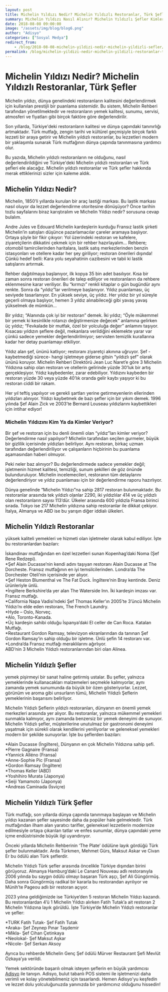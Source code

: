 ```yaml
---
layout: post
title: Michelin Yıldızı Nedir? Michelin Yıldızlı Restoranlar, Türk Şefler
summary: Michelin Yıldızı Nasıl Alınır? Michelin Yıldızlı Şefler Kimlerdir?
date: 2018-08-08 09:00:00
image: "/assets/img/blog/blog6.png"
author: "Adisyo"
categories: ["Sosyal Medya"]
redirect_from:
    - /blog/2018-08-08-michelin-yildizi-nedir-michelin-yildizli-sefler/
permalink: /blog/michelin-yildizi-nedir-michelin-yildizli-restoranlar-turk-sefler/
---
```

# Michelin Yıldızı Nedir? Michelin Yıldızlı Restoranlar, Türk Şefler

Michelin yıldızı, dünya genelindeki restoranların kalitesini değerlendirmek için kullanılan prestijli bir puanlama sistemidir. Bu sistem, Michelin Rehberi tarafından yönetilmektedir ve restoranların yemek kalitesi, sunumu, servisi, atmosferi ve fiyatları gibi birçok faktöre göre değerlendirilir.

Son yıllarda, Türkiye'deki restoranların kalitesi ve dünya çapındaki tanınırlığı artmaktadır. Türk mutfağı, zengin tarihi ve kültürel geçmişiyle birçok farklı lezzeti bir araya getirir ve Michelin yıldızlı restoranlar, bu lezzetleri modern bir yaklaşımla sunarak Türk mutfağının dünya çapında tanınmasına yardımcı olur.

Bu yazıda, Michelin yıldızlı restoranların ne olduğunu, nasıl değerlendirildiğini ve Türkiye'deki Michelin yıldızlı restoranları ve Türk şefleri ele alacağız. Michelin yıldızlı restoranlar ve Türk şefler hakkında merak ettiklerinizi sizler için kaleme aldık. 

## Michelin Yıldızı Nedir? 

Michelin, 1850’li yıllarda kurulan bir araç lastiği markası. Bu lastik markası nasıl oluyor da lezzet değerlendirme otoritesine dönüşüyor? Önce tarihin tozlu sayfalarını biraz karıştıralım ve Michelin Yıldızı nedir? sorusuna cevap bulalım.  

Andre Jules ve Edouard Michelin kardeşlerin kurduğu Fransız lastik şirketi Michelin’in satışları düşünce pazarlamacılar çareler aramaya başlıyor. Ortaya şöyle bir fikir çıkıyor: Yol üzerindeki restoran ve kafelere, ziyaretçilerin dikkatini çekmek için bir rehber hazırlayalım… Rehbere; otomobil tamircilerinden haritalara, lastik satış merkezlerinden benzin istasyonları ve otellere kadar her şey giriliyor; restoran önerileri dışında! Çünkü hedef belli: Kara yolu seyahatinin cazibesini ve tabii ki lastik satışlarını artırmak.

Rehber dağıtılmaya başlanıyor, ilk kopya 35 bin adet basılıyor. Kısa bir zaman sonra restoran önerileri de talep ediliyor ve restoranların da rehbere eklenmesine karar veriliyor. Bu “kırmızı” renkli kitaplar o gün bugündür aynı renkte. Sonra da “yıldız”lar verilmeye başlanıyor. Yıldız puanlaması, üç seviyede tasarlanıyor. En yüksek seviye, üç yıldız. Her yıldız bir yıl süreyle geçerli olmaya başlıyor, hemen 3 yıldız alınabileceği gibi yavaş yavaş yükselmek de mümkün… 

Bir yıldız; “Alanında çok iyi bir restoran” demek. İki yıldız; “Öyle mükemmel bir yemek ki kesinlikle rotanızı değiştirmenize değecek” anlamına gelirken üç yıldız; “Fevkalade bir mutfak, özel bir yolculuğa değer” anlamını taşıyor. Kısacası yıldızın şeflere değil, mekanlara verildiğini eklemekte yarar var çünkü sadece yemekler değerlendirilmiyor; servisten temizlik kurallarına kadar her detay puanlamayı etkiliyor.

Yıldız alan şef, ününü katlıyor; restoranı ziyaretçi akınına uğruyor. Şef -kaybetmediği sürece- hangi işletmeye giderse gitsin “yıldızlı şef” olarak ününü koruyor. Michelin Rehberi Direktörü Jean Luc Naret’e göre 3 Michelin Yıldızına sahip olan restoran ve otellerin gelirinde yüzde 30’luk bir artış gerçekleşiyor. Yıldız kaybedenler, zarar edebiliyor. Yıldızını kaybeden bir restoran yüzde 30 veya yüzde 40’lık oranda gelir kaybı yaşıyor ki bu restoran ciddi bir rakam.

Her yıl teftiş yapılıyor ve gerekli şartları yerine getirmeyenlerin ellerinden yıldızları alınıyor. Yıldızı kaybetmek de bazı şefler için bir yıkım demek. 1996 yılında Şef Alain Zick ve 2003’te Bernard Louseau yıldızlarını kaybettikleri için intihar ediyor!

### Michelin Yıldızını Kim Ya da Kimler Veriyor?

Bir şef ve restoran için bu denli önemli olan “yıldız”ları kimler veriyor? Değerlendirme nasıl yapılıyor? Michelin tarafından seçilen gurmeler, büyük bir gizlilik içerisinde yıldızları belirliyor. Aynı restoran, birkaç uzman tarafından değerlendiriliyor ve çalışanların hiçbirinin bu puanlama aşamasından haberi olmuyor. 

Peki neler baz alınıyor? Bu değerlendirmede sadece yemekler değil; işletmenin hizmet kalitesi, temizliği, sunum şekilleri de göz önünde bulunduruluyor. Michelin incelemecileri, restoranın tüm detaylarını değerlendiriyor ve yıldız puanlaması için bir değerlendirme raporu hazırlıyor.

Dünya genelinde “Michelin Yıldızı”na sahip 2817 restoran bulunmaktadır. Bu restoranlar arasında tek yıldızlı olanlar 2290, iki yıldızlılar 414 ve üç yıldızlı olan restoranların sayısı 113’dür. Ülkeler arasında 600 yıldızla Fransa birinci sırada. Tokyo ise 217 Michelin yıldızına sahip restoranlar ile dikkat çekiyor. İtalya, Almanya ve ABD ise bu yarışın diğer iddialı ülkeleri. 

## Michelin Yıldızlı Restoranlar 

yüksek kaliteli yemekleri ve hizmeti olan işletmeler olarak kabul ediliyor. İşte bu restoranlardan bazıları:

İskandinav mutfağından en özel lezzetleri sunan Kopenhag’daki Noma (Şef Rene Redzepi).<br>
*Şef Alain Ducasse’nin kendi adını taşıyan restoranı Alain Ducasse at The Dorcheste. Fransız mutfağının en iyi temsilcilerinden. Londra’da The Dorchester Oteli’nin içerisinde yer alıyor.<br>
*Şef Heston Blumenthal ve The Fat Duck. İngiltere’nin Bray kentinde. Deniz ürünleriyle ünlü.<br>
*İngiltere Berkshire’da yer alan The Waterside Inn. İki kardeşin imzası var. Fransız mutfağı.<br>
*California Napa Vadisi’ndeki Şef Thomas Keller’ın 2005’te 3’üncü Michelin Yıldızı’nı elde eden restoranı, The French Laundry.<br>
*Hyde – Oslo, Norveç. <br>
*Alo, Toronto-Kanada. <br>
*Üç kardeşin sahibi olduğu İspanya’daki El celler de Can Roca. Katalan Mutfağı.<br>
*Restaurant Gordon Ramsay, televizyon ekranlarından da tanınan Şef Gordon Ramsay’in sahip olduğu bir işletme. Ünlü şefin 14 restoranı var.<br>*Londra’da Fransız mutfağı meraklılarını ağırlıyor.<br>
ABD’nin 3 Michelin Yıldızlı restoranlarından biri olan Alinea.

## Michelin Yıldızlı Şefler

yemek pişirmeyi bir sanat haline getirmiş ustalar. Bu şefler, yalnızca yemeklerinde kullanacakları malzemeleri seçmekle kalmıyorlar, aynı zamanda yemek sunumunda da büyük bir özen gösteriyorlar. Lezzet, görünüm ve aroma gibi unsurların tümü, Michelin Yıldızlı Şeflerin yemeklerinin başarısını belirliyor. 

Michelin Yıldızlı Şeflerin yıldızlı restoranları, dünyanın en önemli yemek merkezleri arasında yer alıyor. Bu restoranlar, yalnızca mükemmel yemekleri sunmakla kalmıyor, aynı zamanda benzersiz bir yemek deneyimi de sunuyor. Michelin Yıldızlı şefler, müşterilerine unutulmaz bir gastronomi deneyimi yaşatmak için sürekli olarak kendilerini yeniliyorlar ve geleneksel yemekleri modern bir şekilde sunuyorlar. İşte bu şeflerden bazıları:

*Alain Ducasse (İngiltere), Dünyanın en çok Michelin Yıldızına sahip şefi. <br>
*Pierre Gagnaire (Fransa)<br>
*Yannick Alléno (Fransa)<br>
*Anne-Sophie Pic (Fransa)<br>
*Gordon Ramsay (İngiltere)<br>
*Thomas Keller (ABD)<br>
*Yoshihiro Murata (Japonya)<br>
*Seiji Yamamoto (Japonya)<br>
*Andreas Caminada (İsviçre)<br>

## Michelin Yıldızlı Türk Şefler

Türk mutfağı, son yıllarda dünya çapında tanınmaya başlayan ve Michelin yıldızı kazanan şefler sayesinde daha da popüler hale gelmektedir. Türk mutfağından ilham alan yaratıcı tarifler, geleneksel lezzetlerin modernize edilmesiyle ortaya çıkarılan tatlar ve enfes sunumlar, dünya çapındaki yeme içme endüstrisinde büyük ilgi uyandırıyor.

Önceki yıllarda Michelin Rehberinin ‘The Plate’ ödülüne layık gördüğü Türk şefler bulunmaktadır. Arda Türkmen, Mehmet Gürs, Maksut Askar ve Civan Er bu ödülü alan Türk şeflerdir. 

Michelin Yıldızlı Türk şefler arasında öncelikle Türkiye dışından birini görüyoruz. Almanya Hamburg’daki Le Canard Nouveau adlı restoranıyla 2006 yılında bu saygın ödülü olmayı başaran Türk aşçı, Şef Ali Güngörmüş. Daha sonra Güngörmüş radikal bir kararla bu restorandan ayrılıyor ve Münih’te Pageou adlı bir restoran açıyor. 

2023 yılına geldiğimizde ise Türkiye’den 5 restoran Michelin Yıldızı kazandı. Bu restoranlardan 4’ü 1 Michelin Yıldızı alırken Fatih Tutak’a ait restoran 2 Michelin Yıldızına layık görüldü. İşte Türkiye’de Michelin Yıldızlı restoranlar ve şefler:

*TURK Fatih Tutak- Şef Fatih Tutak<br>
*Araka- Şef Zeynep Pınar Taşdemir<br>
*Mikla- Şef Cihan Çetinkaya<br>
*Neolokal- Şef Maksut Aşkar<br>
*Nicole- Şef Serkan Aksoy<br>

Ayrıca bu rehberde Michelin Genç Şef ödülü Mürver Restaurant Şefi Mevlüt Özkaya’ya verildi. 

Yemek sektöründe başarılı olmak isteyen şeflerin en büyük yardımcısı <a href="https://adisyo.com" target="_blank">Adisyo</a> ile tanışın. Adisyo, bulut tabanlı POS sistemi ile işletmenizi daha verimli ve kolay yönetebilmeniz için tasarlandı. Hemen Adisyo'yu keşfedin ve lezzet dolu yolculuğunuzda yanınızda bir yardımcınız olduğunu hissedin!